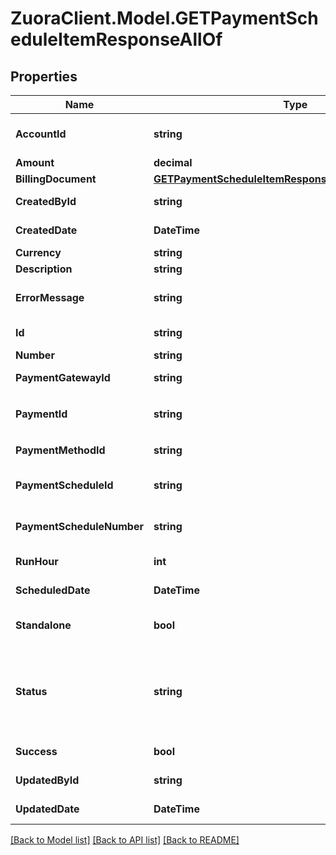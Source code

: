 # ZuoraClient.Model.GETPaymentScheduleItemResponseAllOf

## Properties

Name | Type | Description | Notes
------------ | ------------- | ------------- | -------------
**AccountId** | **string** | ID of the customer account that owns the payment schedule item, for example &#x60;402880e741112b310149b7343ef81234&#x60;.  | [optional] 
**Amount** | **decimal** | The amount of the payment.  | [optional] 
**BillingDocument** | [**GETPaymentScheduleItemResponseAllOfBillingDocument**](GETPaymentScheduleItemResponseAllOfBillingDocument.md) |  | [optional] 
**CreatedById** | **string** | The ID of the user who created the payment schedule item.  | [optional] 
**CreatedDate** | **DateTime** | The date and time when the payment schedule item was created.  | [optional] 
**Currency** | **string** | The currency of the payment.  | [optional] 
**Description** | **string** | The description of the payment schedule item.  | [optional] 
**ErrorMessage** | **string** | The error message indicating if the error is related to the configuration or the payment collection.  | [optional] 
**Id** | **string** | ID of the payment schedule item. For example, &#x60;412880e749b72b310149b7343ef81346&#x60;.  | [optional] 
**Number** | **string** | Number of the payment schedule item.  | [optional] 
**PaymentGatewayId** | **string** | ID of the payment gateway of the payment schedule item.  | [optional] 
**PaymentId** | **string** | ID of the payment that is created by the payment schedule item， or linked to the payment schedule item.   | [optional] 
**PaymentMethodId** | **string** | ID of the payment method of the payment schedule item.  | [optional] 
**PaymentScheduleId** | **string** | ID of the payment schedule that contains the payment schedule item, for example, &#x60;ID402880e749b72b310149b7343ef80005&#x60;,  | [optional] 
**PaymentScheduleNumber** | **string** | Number of the payment schedule that contains the payment schedule item, for example, &#x60;ID402880e749b72b310149b7343ef80005&#x60;,  | [optional] 
**RunHour** | **int** | At which hour in the day in the tenant’s timezone this payment will be collected.  | [optional] 
**ScheduledDate** | **DateTime** | The scheduled date when the payment is processed.  | [optional] 
**Standalone** | **bool** | Indicates if the payment created by the payment schedule item is a standalone payment.  | [optional] 
**Status** | **string** | ID of the payment method of the payment schedule item.  - &#x60;Pending&#x60;: Waiting for processing. - &#x60;Processed&#x60;: The payment has been collected. - &#x60;Error&#x60;: Failed to collect the payment. - &#x60;Canceled&#x60;: After a pending payment schedule item is canceled by the user, the item is marked as &#x60;Canceled&#x60;.  | [optional] 
**Success** | **bool** | Returns &#x60;true&#x60; if the request was processed successfully.   | [optional] 
**UpdatedById** | **string** | The ID of the user who updated the payment schedule item.  | [optional] 
**UpdatedDate** | **DateTime** | The date and time when the payment schedule item was last updated.  | [optional] 

[[Back to Model list]](../README.md#documentation-for-models) [[Back to API list]](../README.md#documentation-for-api-endpoints) [[Back to README]](../README.md)

